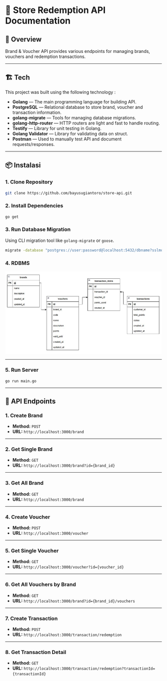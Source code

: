 # 📘 Store Redemption API Documentation

## 🚀 Overview

Brand & Voucher API provides various endpoints for managing brands, vouchers and redemption transactions.

---

## 🏗️ Tech

This project was built using the following technology :

- **Golang** — The main programming language for building API.
- **PostgreSQL** — Relational database to store brand, voucher and transaction information.
- **golang-migrate** — Tools for managing database migrations.
- **golang-http-router** — HTTP routers are light and fast to handle routing.
- **Testify** — Library for unit testing in Golang.
- **Golang Validator** — Library for validating data on struct.
- **Postman** — Used to manually test API and document requests/responses.

---

## 📦 Instalasi

### 1. Clone Repository

```bash
git clone https://github.com/bayusugiantoro/store-api.git
```

### 2. Install Dependencies

```bash
go get
```

### 3. Run Database Migration

Using CLI migration tool like `golang-migrate` or `goose`.

```bash
migrate -database "postgres://user:password@localhost:5432/dbname?sslmode=disable" -path migrations up
```

### 4. RDBMS

![App Screenshot](./assets/RDBMS.JPG)

---

### 5. Run Server

```bash
go run main.go
```

---

## 📡 API Endpoints

### 1. Create Brand

- **Method:** `POST`
- **URL:** `http://localhost:3000/brand`

---

### 2. Get Single Brand

- **Method:** `GET`
- **URL:** `http://localhost:3000/brand?id={brand_id}`

---

### 3. Get All Brand

- **Method:** `GET`
- **URL:** `http://localhost:3000/brand`

---

### 4. Create Voucher

- **Method:** `POST`
- **URL:** `http://localhost:3000/voucher`

---

### 5. Get Single Voucher

- **Method:** `GET`
- **URL:** `http://localhost:3000/voucher?id={voucher_id}`

---

### 6. Get All Vouchers by Brand

- **Method:** `GET`
- **URL:** `http://localhost:3000/brand?id={brand_id}/vouchers`

---

### 7. Create Transaction

- **Method:** `POST`
- **URL:** `http://localhost:3000/transaction/redemption`

---

### 8. Get Transaction Detail

- **Method:** `GET`
- **URL:** `http://localhost:3000/transaction/redemption?transactionId={transactionId}`
